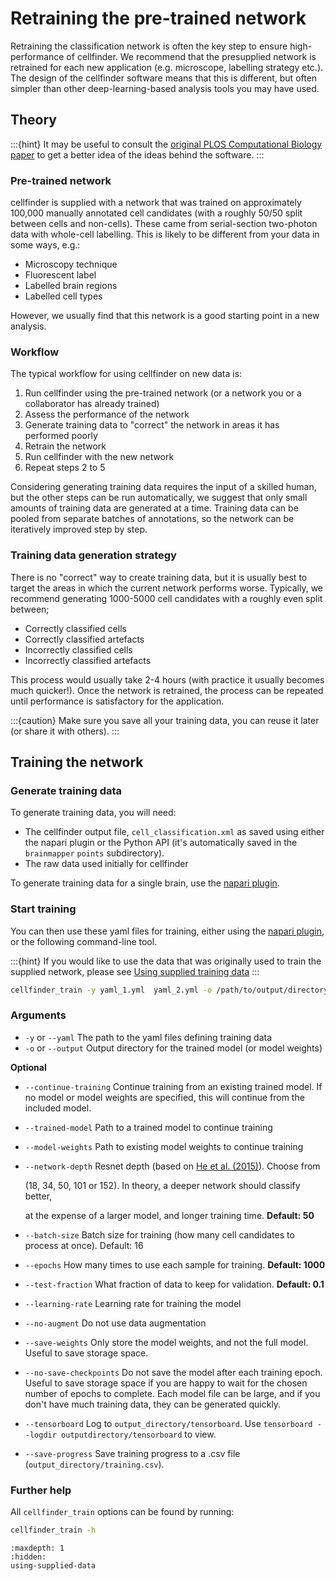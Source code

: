 # Retraining the pre-trained network

Retraining the classification network is often the key step to ensure high-performance of cellfinder.
We recommend that the presupplied network is retrained for each new application (e.g. microscope, labelling strategy etc.).
The design of the cellfinder software means that this is different, but often simpler than other deep-learning-based analysis tools you may have used.


## Theory
:::{hint}
It may be useful to consult the [original PLOS Computational Biology paper](https://doi.org/10.1371/journal.pcbi.1009074)
to get a better idea of the ideas behind the software.
:::

### Pre-trained network

cellfinder is supplied with a network that was trained on approximately 100,000 manually annotated cell candidates (with a roughly 50/50 split between cells and non-cells).
These came from serial-section two-photon data with whole-cell labelling.
This is likely to be different from your data in some ways, e.g.:

- Microscopy technique
- Fluorescent label
- Labelled brain regions
- Labelled cell types

However, we usually find that this network is a good starting point in a new analysis.

### Workflow

The typical workflow for using cellfinder on new data is:

1. Run cellfinder using the pre-trained network (or a network you or a collaborator has already trained)
2. Assess the performance of the network
3. Generate training data to "correct" the network in areas it has performed poorly
4. Retrain the network
5. Run cellfinder with the new network
6. Repeat steps 2 to 5

Considering generating training data requires the input of a skilled human, but the other steps can be run automatically, we suggest that only small amounts of training data are generated at a time.
Training data can be pooled from separate batches of annotations, so the network can be iteratively improved step by step.

### Training data generation strategy

There is no "correct" way to create training data, but it is usually best to target the areas in which the current network performs worse.
Typically, we recommend generating 1000-5000 cell candidates with a roughly even split between;

- Correctly classified cells
- Correctly classified artefacts
- Incorrectly classified cells
- Incorrectly classified artefacts

This process would usually take 2-4 hours (with practice it usually becomes much quicker!).
Once the network is retrained, the process can be repeated until performance is satisfactory for the application.

:::{caution}
Make sure you save all your training data, you can reuse it later (or share it with others).
:::

## Training the network

### Generate training data

To generate training data, you will need:

* The cellfinder output file, `cell_classification.xml` as saved using either the napari plugin
or the Python API (it's automatically saved in the `brainmapper` `points` subdirectory).
* The raw data used initially for cellfinder

To generate training data for a single brain, use the 
[napari plugin](/documentation/cellfinder/user-guide/napari-plugin/training-data-generation).

### Start training

You can then use these yaml files for training, either using the
[napari plugin](/documentation/cellfinder/user-guide/napari-plugin/training-the-network), or the following 
command-line tool.

:::{hint}
If you would like to use the data that was originally used to train the supplied network, 
please see [Using supplied training data](using-supplied-data)
:::

```bash
cellfinder_train -y yaml_1.yml  yaml_2.yml -o /path/to/output/directory/
```

### Arguments

* `-y` or `--yaml` The path to the yaml files defining training data
*   `-o` or `--output` Output directory for the trained model (or model weights)


**Optional**

* `--continue-training` Continue training from an existing trained model. If no model or model weights are 
specified, this will continue from the included model.
* `--trained-model` Path to a trained model to continue training
* `--model-weights` Path to existing model weights to continue training
*   `--network-depth` Resnet depth (based on [He et al. (2015)](https://arxiv.org/abs/1512.03385)). Choose from

    (18, 34, 50, 101 or 152). In theory, a deeper network should classify better,

    at the expense of a larger model, and longer training time. **Default: 50**
* `--batch-size` Batch size for training (how many cell candidates to process at once). Default: 16
* `--epochs` How many times to use each sample for training. **Default: 1000**
* `--test-fraction` What fraction of data to keep for validation. **Default: 0.1**
* `--learning-rate` Learning rate for training the model
* `--no-augment` Do not use data augmentation
* `--save-weights` Only store the model weights, and not the full model. Useful to save storage space.
* `--no-save-checkpoints` Do not save the model after each training epoch. Useful to save storage space 
if you are happy to wait for the chosen number of epochs to complete. Each model file can be large, and if 
you don't have much training data, they can be generated quickly.
* `--tensorboard` Log to `output_directory/tensorboard`. Use `tensorboard --logdir outputdirectory/tensorboard` to view.
* `--save-progress` Save training progress to a .csv file (`output_directory/training.csv`).

### Further help

All `cellfinder_train` options can be found by running:

```bash
cellfinder_train -h
```


```{toctree}
:maxdepth: 1
:hidden:
using-supplied-data
```
